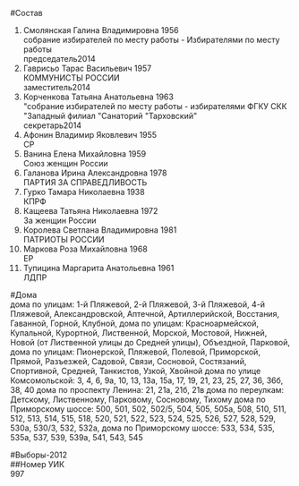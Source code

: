 #Состав  
1. Смолянская Галина Владимировна 1956  
    собрание избирателей по месту работы - Избирателями по месту работы  
    председатель2014  
2. Гаврисьо Тарас Васильевич 1957  
    КОММУНИСТЫ РОССИИ  
    заместитель2014  
3. Корченкова Татьяна Анатольевна 1963  
    "собрание избирателей по месту работы - избирателями ФГКУ СКК "Западный филиал "Санаторий "Тарховский"  
    секретарь2014  
4. Афонин Владимир Яковлевич 1955  
    СР  
5. Ванина Елена Михайловна 1959  
    Союз женщин России  
6. Галанова Ирина Александровна 1978  
    ПАРТИЯ ЗА СПРАВЕДЛИВОСТЬ  
7. Гурко Тамара Николаевна 1938  
    КПРФ  
8. Кащеева Татьяна Николаевна 1972  
    За женщин России  
9. Королева Светлана Владимировна 1981  
    ПАТРИОТЫ РОССИИ  
10. Маркова Роза Михайловна 1968  
    ЕР  
11. Тупицина Маргарита Анатольевна 1961  
    ЛДПР  
  
#Дома  
дома по улицам: 1-й Пляжевой, 2-й Пляжевой, 3-й Пляжевой, 4-й Пляжевой, Александровской, Аптечной, Артиллерийской, Восстания, Гаванной, Горной, Клубной, дома по улицам: Красноармейской, Купальной, Курортной, Лиственной, Морской, Мостовой, Нижней, Новой (от Лиственной улицы до Средней улицы), Объездной, Парковой,  дома по улицам: Пионерской, Пляжевой, Полевой, Приморской, Прямой, Разъезжей, Садовой, Связи, Сосновой, Состязаний, Спортивной, Средней, Танкистов, Узкой, Хвойной дома по улице Комсомольской: 3, 4, 6, 9а, 10, 13, 13а, 15а, 17, 19, 21, 23, 25, 27, 36, 36б, 38, 40 дома по проспекту Ленина: 21, 21а, 21б, 21в дома по переулкам: Детскому, Лиственному, Парковому, Сосновому, Тихому дома по Приморскому шоссе: 500, 501, 502, 502/5, 504, 505, 505а, 508, 510, 511, 512, 513, 514, 515,  518, 520, 521, 522, 523, 524, 525, 526, 527, 528, 529, 530а, 530/3, 532, 532а,  дома по Приморскому шоссе: 533, 534, 535, 535а, 537, 539, 539а, 541, 543, 545  
  
#Выборы-2012  
##Номер УИК  
997  
